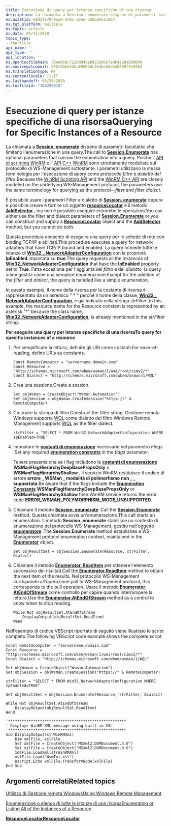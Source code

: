 ```yaml
---
title: Esecuzione di query per istanze specifiche di una risorsa
description: La chiamata a Session. enumerate dispone di parametri facoltativi che limitano l'enumerazione in una query.
ms.assetid: 69d2fe79-9aad-4c8c-a65e-c6bb0e51c063
ms.tgt_platform: multiple
ms.topic: article
ms.date: 05/31/2018
topic_type:
- kbArticle
api_name: ''
api_type: ''
api_location: ''
ms.openlocfilehash: 30ae068c712dd04ba892220657ad64820a890040
ms.sourcegitcommit: 592c9bbd22ba69802dc353bcb5eb30699f9e9403
ms.translationtype: MT
ms.contentlocale: it-IT
ms.lasthandoff: 08/20/2020
ms.locfileid: "106299818"
---
```

# <a name="querying-for-specific-instances-of-a-resource"></a><span data-ttu-id="a342d-103">Esecuzione di query per istanze specifiche di una risorsa</span><span class="sxs-lookup"><span data-stu-id="a342d-103">Querying for Specific Instances of a Resource</span></span>

<span data-ttu-id="a342d-104">La chiamata a [**Session. enumerate**](session-enumerate.md) dispone di parametri facoltativi che limitano l'enumerazione in una query.</span><span class="sxs-lookup"><span data-stu-id="a342d-104">The call to [**Session.Enumerate**](session-enumerate.md) has optional parameters that narrow the enumeration into a query.</span></span> <span data-ttu-id="a342d-105">Poiché l' [API di scripting WinRM](winrm-scripting-api.md) e l' [API C++ WinRM](winrm-c---api.md) sono strettamente modellate sul protocollo di WS-Management sottostante, i parametri utilizzano la stessa terminologia per l'esecuzione di query come protocollo:*filtro* e *dialetto del filtro*.</span><span class="sxs-lookup"><span data-stu-id="a342d-105">Because the [WinRM Scripting API](winrm-scripting-api.md) and the [WinRM C++ API](winrm-c---api.md) are closely modeled on the underlying WS-Management protocol, the parameters use the same terminology for querying as the protocol—*filter* and *filter dialect*.</span></span>

<span data-ttu-id="a342d-106">È possibile usare i parametri Filter e dialetto di [**Session. enumerate**](session-enumerate.md) oppure è possibile creare e fornire un oggetto [**resourceLocator**](resourcelocator.md) e il metodo [**AddSelector**](resourcelocator-addselector.md) , ma non è possibile eseguire entrambe le operazioni.</span><span class="sxs-lookup"><span data-stu-id="a342d-106">You can either use the filter and dialect parameters of [**Session.Enumerate**](session-enumerate.md) or you can construct and supply a [**ResourceLocator**](resourcelocator.md) object and the [**AddSelector**](resourcelocator-addselector.md) method, but you cannot do both.</span></span>

<span data-ttu-id="a342d-107">Questa procedura consente di eseguire una query per le schede di rete con binding TCP/IP e abilitati.</span><span class="sxs-lookup"><span data-stu-id="a342d-107">This procedure executes a query for network adapters that have TCP/IP bound and enabled.</span></span> <span data-ttu-id="a342d-108">La query richiede tutte le istanze di [**Win32 \_ NetworkAdapterConfiguration**](/windows/desktop/CIMWin32Prov/win32-networkadapterconfiguration) con la proprietà **IpEnabled** impostata su **true**.</span><span class="sxs-lookup"><span data-stu-id="a342d-108">The query requests all the instances of [**Win32\_NetworkAdapterConfiguration**](/windows/desktop/CIMWin32Prov/win32-networkadapterconfiguration) that have the **IpEnabled** property set to **True**.</span></span> <span data-ttu-id="a342d-109">Fatta eccezione per l'aggiunta del *filtro* e del *dialetto*, la query viene gestita come una semplice enumerazione.</span><span class="sxs-lookup"><span data-stu-id="a342d-109">Except for the addition of the *filter* and *dialect*, the query is handled like a simple enumeration.</span></span>

<span data-ttu-id="a342d-110">In questo esempio, il nome della risorsa per la costante di risorsa è rappresentato da un asterisco " \* " perché il nome della classe, [**Win32 \_ NetworkAdapterConfiguration**](/windows/desktop/CIMWin32Prov/win32-networkadapterconfiguration), è già indicato nella stringa *strFilter* .</span><span class="sxs-lookup"><span data-stu-id="a342d-110">In this example, the resource name for the Resource constant is represented by an asterisk "\*" because the class name, [**Win32\_NetworkAdapterConfiguration**](/windows/desktop/CIMWin32Prov/win32-networkadapterconfiguration), is already mentioned in the *strFilter* string.</span></span>

<span data-ttu-id="a342d-111">**Per eseguire una query per istanze specifiche di una risorsa**</span><span class="sxs-lookup"><span data-stu-id="a342d-111">**To query for specific instances of a resource**</span></span>

1.  <span data-ttu-id="a342d-112">Per semplificare la lettura, definire gli URI come costanti.</span><span class="sxs-lookup"><span data-stu-id="a342d-112">For ease-of-reading, define URIs as constants.</span></span>

    ```VB
    Const RemoteComputer = "servername.domain.com"
    Const Resource = "http://schemas.microsoft.com/wbem/wsman/1/wmi/root/cimv2/*"
    Const Dialect = "http://schemas.microsoft.com/wbem/wsman/1/WQL"
    ```

    

2.  <span data-ttu-id="a342d-113">Crea una sessione.</span><span class="sxs-lookup"><span data-stu-id="a342d-113">Create a session.</span></span>

    ```VB
    Set objWsman = CreateObject("Wsman.Automation")
    Set objSession = objWsman.CreateSession("https://" & RemoteComputer)
    ```

    

3.  <span data-ttu-id="a342d-114">Costruire la stringa di filtro.</span><span class="sxs-lookup"><span data-stu-id="a342d-114">Construct the filter string.</span></span> <span data-ttu-id="a342d-115">Gestione remota Windows supporta [WQL](/windows/desktop/WmiSdk/wql-sql-for-wmi) come dialetto del filtro.</span><span class="sxs-lookup"><span data-stu-id="a342d-115">Windows Remote Management supports [WQL](/windows/desktop/WmiSdk/wql-sql-for-wmi) as the filter dialect.</span></span>

    ```VB
    strFilter = "SELECT * FROM Win32_NetworkAdapterConfiguration WHERE IpEnabled=TRUE"
    ```

    

4.  <span data-ttu-id="a342d-116">Impostare le [**costanti di enumerazione**](enumeration-constants.md) necessarie nel parametro *Flags* .</span><span class="sxs-lookup"><span data-stu-id="a342d-116">Set any required [**enumeration constants**](enumeration-constants.md) in the *flags* parameter.</span></span>

    <span data-ttu-id="a342d-117">Tenere presente che se i flag includono le [**costanti di enumerazione**](enumeration-constants.md) **WSManFlagHierarchyDeepBasePropsOnly** o **WSManFlagHierarchyShallow** , il servizio WinRM restituisce il codice di errore **errore \_ WSMan \_ modalità di polimorfismo non \_ \_ supportata**.</span><span class="sxs-lookup"><span data-stu-id="a342d-117">Be aware that if the flags include the [**Enumeration Constants**](enumeration-constants.md) **WSManFlagHierarchyDeepBasePropsOnly** or **WSManFlagHierarchyShallow** then WinRM service returns the error code **ERROR\_WSMAN\_POLYMORPHISM\_MODE\_UNSUPPORTED**.</span></span>

5.  <span data-ttu-id="a342d-118">Chiamare il metodo [**Session. enumerate**](session-enumerate.md) .</span><span class="sxs-lookup"><span data-stu-id="a342d-118">Call the [**Session.Enumerate**](session-enumerate.md) method.</span></span> <span data-ttu-id="a342d-119">Questa chiamata avvia un'enumerazione.</span><span class="sxs-lookup"><span data-stu-id="a342d-119">This call starts an enumeration.</span></span> <span data-ttu-id="a342d-120">Il metodo **Session. enumerate** stabilisce un contesto di enumerazione del protocollo WS-Management, gestito nell'oggetto [**enumeratore**](enumerator.md) .</span><span class="sxs-lookup"><span data-stu-id="a342d-120">The **Session.Enumerate** method establishes a WS-Management protocol enumeration context, maintained in the [**Enumerator**](enumerator.md) object.</span></span>

    ```VB
    Set objResultSet = objSession.Enumerate(Resource, strFilter, Dialect)
    ```

    

6.  <span data-ttu-id="a342d-121">Chiamare il metodo [**Enumerator. ReadItem**](enumerator-readitem.md) per ottenere l'elemento successivo dei risultati.</span><span class="sxs-lookup"><span data-stu-id="a342d-121">Call the [**Enumerator.ReadItem**](enumerator-readitem.md) method to obtain the next item of the results.</span></span> <span data-ttu-id="a342d-122">Nel protocollo WS-Management corrisponde all'operazione pull.</span><span class="sxs-lookup"><span data-stu-id="a342d-122">In WS-Management protocol, this corresponds to the pull operation.</span></span> <span data-ttu-id="a342d-123">Usare il metodo [**Enumerator. AtEndOfStream**](enumerator-atendofstream.md) come controllo per capire quando interrompere la lettura.</span><span class="sxs-lookup"><span data-stu-id="a342d-123">Use the [**Enumerator.AtEndOfStream**](enumerator-atendofstream.md) method as a control to know when to stop reading.</span></span>

    ```VB
    While Not objResultSet.AtEndOfStream
        DisplayOutput(objResultSet.ReadItem)
    Wend
    ```

    

<span data-ttu-id="a342d-124">Nell'esempio di codice VBScript riportato di seguito viene illustrato lo script completo.</span><span class="sxs-lookup"><span data-stu-id="a342d-124">The following VBScript code example shows the complete script.</span></span>


```VB
Const RemoteComputer = "servername.domain.com"
Const Resource = "http://schemas.microsoft.com/wbem/wsman/1/wmi/root/cimv2/*"
Const Dialect = "http://schemas.microsoft.com/wbem/wsman/1/WQL"

Set objWsman = CreateObject("Wsman.Automation")
Set objSession = objWsman.CreateSession("https://" & RemoteComputer)

strFilter = "SELECT * FROM Win32_NetworkAdapterConfiguration WHERE IpEnabled=TRUE"

Set objResultSet = objSession.Enumerate(Resource, strFilter, Dialect)

While Not objResultSet.AtEndOfStream
    DisplayOutput(objResultSet.ReadItem)
Wend

'****************************************************
' Displays WinRM XML message using built-in XSL
'****************************************************
Sub DisplayOutput(strWinRMXml)
    Dim xmlFile, xslFile
    Set xmlFile = CreateObject("MSXml2.DOMDocument.3.0") 
    Set xslFile = CreateObject("MSXml2.DOMDocument.3.0")
    xmlFile.LoadXml(strWinRMXml)
    xslFile.Load("WsmTxt.xsl")
    Wscript.Echo xmlFile.TransformNode(xslFile) 
End Sub
```



## <a name="related-topics"></a><span data-ttu-id="a342d-125">Argomenti correlati</span><span class="sxs-lookup"><span data-stu-id="a342d-125">Related topics</span></span>

<dl> <dt>

[<span data-ttu-id="a342d-126">Utilizzo di Gestione remota Windows</span><span class="sxs-lookup"><span data-stu-id="a342d-126">Using Windows Remote Management</span></span>](using-windows-remote-management.md)
</dt> <dt>

[<span data-ttu-id="a342d-127">Enumerazione o elenco di tutte le istanze di una risorsa</span><span class="sxs-lookup"><span data-stu-id="a342d-127">Enumerating or Listing All of the Instances of a Resource</span></span>](enumerating-or-listing-all-instances-of-a-resource.md)
</dt> <dt>

[<span data-ttu-id="a342d-128">**ResourceLocator**</span><span class="sxs-lookup"><span data-stu-id="a342d-128">**ResourceLocator**</span></span>](resourcelocator.md)
</dt> </dl>

 

 